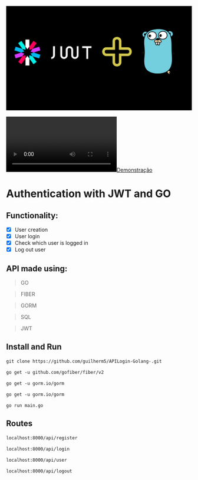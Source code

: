 <img src="img/img-go.png" alt="">

[![Demonstração](img/exemplo.mp4)](img/exemplo.mp4)

# Authentication with JWT and GO 

## Functionality:
- [x] User creation
- [x] User login
- [x] Check which user is logged in
- [x] Log out user

## API made using:
>GO

>FIBER

>GORM

>SQL

>JWT

## Install and Run

```
git clone https://github.com/guilherm5/APILogin-Golang-.git 
```

```
go get -u github.com/gofiber/fiber/v2
```
```
go get -u gorm.io/gorm
```
```
go get -u gorm.io/gorm
```
```
go run main.go
```

## Routes 
```
localhost:8000/api/register
```

```
localhost:8000/api/login
```

```
localhost:8000/api/user
```

```
localhost:8000/api/logout
```







